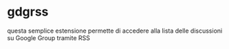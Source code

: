 gdgrss
=========

questa semplice estensione permette di accedere alla lista delle discussioni su Google Group tramite RSS



